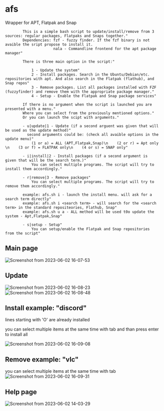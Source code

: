 # afs
Wrapper for APT, Flatpak and Snap



            This is a simple bash script to update/install/remove from 3 sources: regular packages, Flatpaks and Snaps together."
            Dependencies: fzf - fuzzy finder. If the fzf binary is not avaible the sript propose to install it.
                          nala - Commandline frontend for the apt package manager"
            
            There is three main option in the script:"
            
                1 - Update the system"
                2 - Install packages. Search in the Ubuntu/Debian/etc. repositories with apt. And also search in the Flatpak (flathub), and Snap repos"
                3 - Remove packages. List all packages installed with FZF (fuzzyfinder) and remove them with the appropriate package manager."
                4 - Setup - Enable the Flatpak and Snap package services"
            
            If there is no argument when the script is launched you are presented with a menu."
            Where you can select from the previously mentioned options."
            Or you can launch the scipt with arguments."
            
            - u|update|1 - Update (if a second arguent was given that will be used as the update method)"
              second arguments could be: (check all avaible options in the update menu)"
                (1 or a) = ALL (APT,Flatpak,Snap)\n    (2 or r) = Apt only \n    (3 or f) = FLATPAK only\n    (4 or s) = SNAP only"
            
            - i|install|2 - Install packages (if a second argument is given that will be the search term.)"
                You can select multiple programs. The script will try to install them accordingly."
            
            - r|remove|3 - Remove packages"
                You can select multiple programs. The script will try to remove them accordingly."
            
            example: afs.sh i - launch the install menu. will ask for a search term directly"
            example: afs.sh i <search term> - will search for the <search term> in the standard repositeories, Flathub, Snap"
            example: afs.sh u a - ALL method will be used t0o update the system - Apt,Flatpak,Snap"
            
            - s|setup - Setup"
                You can setup/enable the Flatpak and Snap repositories from the script"
            

## Main page
![Screenshot from 2023-06-02 16-07-53](https://github.com/hobronc/afs/assets/45543141/123f80bd-3064-4a31-9a04-b28f11caa669)



## Update
![Screenshot from 2023-06-02 16-08-23](https://github.com/hobronc/afs/assets/45543141/1a329f3f-2d5c-4d23-ab55-4f708bac631f)
![Screenshot from 2023-06-02 16-08-48](https://github.com/hobronc/afs/assets/45543141/3ca4d166-c204-4b5a-ad86-09c6ff2d066f)


## Install example: "discord"
lines starting with 'O' are already installed

you can select multiple items at the same time with tab and than press enter to install all

![Screenshot from 2023-06-02 16-09-08](https://github.com/hobronc/afs/assets/45543141/62e806eb-0e6b-4bf8-b6cc-e953ef71dd8b)


## Remove example: "vlc"
you can select multiple items at the same time with tab
![Screenshot from 2023-06-02 16-09-31](https://github.com/hobronc/afs/assets/45543141/94eac6aa-8136-474c-b9c3-3b8141816b7d)


## Help page
![Screenshot from 2023-06-02 14-03-29](https://github.com/hobronc/afs/assets/45543141/fc2d4c71-7e52-46a0-9630-6b6769360a17)
